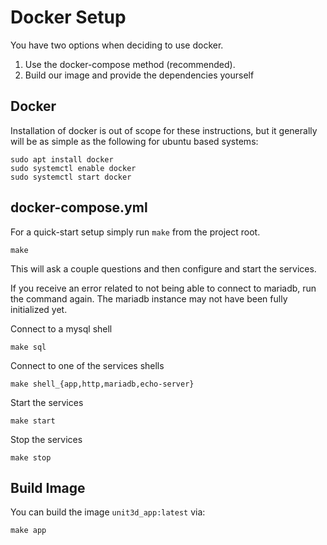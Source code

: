 # Docker Setup

You have two options when deciding to use docker.

1. Use the docker-compose method (recommended).
2. Build our image and provide the dependencies yourself

## Docker

Installation of docker is out of scope for these instructions, but it generally
will be as simple as the following for ubuntu based systems:

    sudo apt install docker
    sudo systemctl enable docker
    sudo systemctl start docker

## docker-compose.yml

For a quick-start setup simply run `make` from the project root.

    make
    
This will ask a couple questions and then configure and start the services.
    
If you receive an error related to not being able to connect to mariadb, run the command
again. The mariadb instance may not have been fully initialized yet.

Connect to a mysql shell

    make sql
    
Connect to one of the services shells

    make shell_{app,http,mariadb,echo-server}
    
Start the services

    make start
    
Stop the services

    make stop
    

## Build Image

You can build the image `unit3d_app:latest` via:

    make app